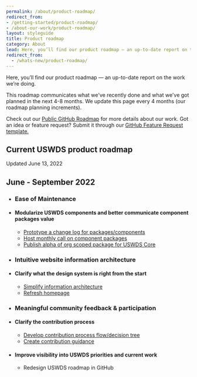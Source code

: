 ```yaml
---
permalink: /about/product-roadmap/
redirect_from:
- /getting-started/product-roadmap/
- /about-our-work/product-roadmap/
layout: styleguide
title: Product roadmap
category: About
lead: Here, you’ll find our product roadmap — an up-to-date report on the work we’re doing.
redirect_from:
  - /whats-new/product-roadmap/
---
```


Here, you’ll find our product roadmap — an up-to-date report on the work we’re doing.

This roadmap communicates what we've recently done and what we've got planned in the next 4-8 months. We update this page every 4 months (our roadmap planning increments). 

Check out our <a href="https://github.com/orgs/uswds/projects/8/views/1"> Public GitHub Roadmap</a> for more details about our work.
Got an idea or feature request? Submit it through our <a href="https://github.com/uswds/uswds/issues/new?assignees=&labels=type%3A+feature+request&template=feature_request.md&title="> GitHub Feature Request template.</a>

<!-- TODO: Make these into issues; add roadmap project board
You can also <a href="https://github.com/uswds/uswds/milestone/52" view our product roadmap goals on GitHub</a>. -->

<h2>Current USWDS product roadmap</h2>
<p><span class="usa-tag label-done margin-left-0">Updated June 13, 2022</span></p>
<div class="maxw-tablet margin-top-5">
  <h2>June - September 2022</h2>
  <ul class="site-roadmap-list">
    <li class="site-roadmap-list__item"><span class="flex-column"><h3>Ease of Maintenance</h3></span>
    <li class="site-roadmap-list__item"><span class="flex-column"><h4>Modularize USWDS components and better communicate component packages value</h4></span>
      <ul class="site-roadmap-list__sublist">
    <li class="site-roadmap-list__item"><span class="flex-fill"><a href="https://github.com/uswds/uswds-site/issues/1280"> Prototype a change log for packages/components </a></span> </li>
    <li class="site-roadmap-list__item"><span class="flex-fill"><a href="https://github.com/uswds/uswds-team/issues/166"> Host monthly call on component packages</a></span></li>
    <li class="site-roadmap-list__item"><span class="flex-fill"><a href="https://github.com/uswds/uswds/issues/4545"> Publish alpha of org scoped package for USWDS Core</a></span></li>
      </ul>
    </li>
    <li class="site-roadmap-list__item"><span class="flex-column"><h3>Intuitive website information architecture
</h3></span>
<li class="site-roadmap-list__item"><span class="flex-column"><h4>Clarify what the design system is right from the start
</h4></span>
      <ul class="site-roadmap-list__sublist">
        <li class="site-roadmap-list__item"><span class="flex-fill"><a href="https://github.com/uswds/uswds-site/issues/1640"> Simplify information architecture </a>
</span></li>
        <li class="site-roadmap-list__item"><span class="flex-fill"><a href="https://github.com/uswds/uswds/issues/1637"> Refresh homepage</a></span> </li>
      </ul>
    </li>

<li class="site-roadmap-list__item"><span class="flex-column"><h3>Meaningful community feedback & participation</h3></span>
    <li class="site-roadmap-list__item"><span class="flex-column"><h4>Clarify the contribution process</h4></span>
      <ul class="site-roadmap-list__sublist">
        <li class="site-roadmap-list__item"><span class="flex-fill"> <a href="https://github.com/uswds/uswds/issues/4697"> Develop contribution process flow/decision tree</a></span> </li>
        <li class="site-roadmap-list__item"><span class="flex-fill"><a href="https://github.com/uswds/uswds/issues/4756"> Create contribution guidance</a></span></li>
      </ul>
    </li>

<li class="site-roadmap-list__item"><span class="flex-column"><h4>Improve visibility into USWDS priorities and current work</h4></span>
      <ul class="site-roadmap-list__sublist">
        <li class="site-roadmap-list__item"><span class="flex-fill">Redesign USWDS roadmap in GitHub</span> </li>
      </ul>
    </li>

  </ul>
</div>

